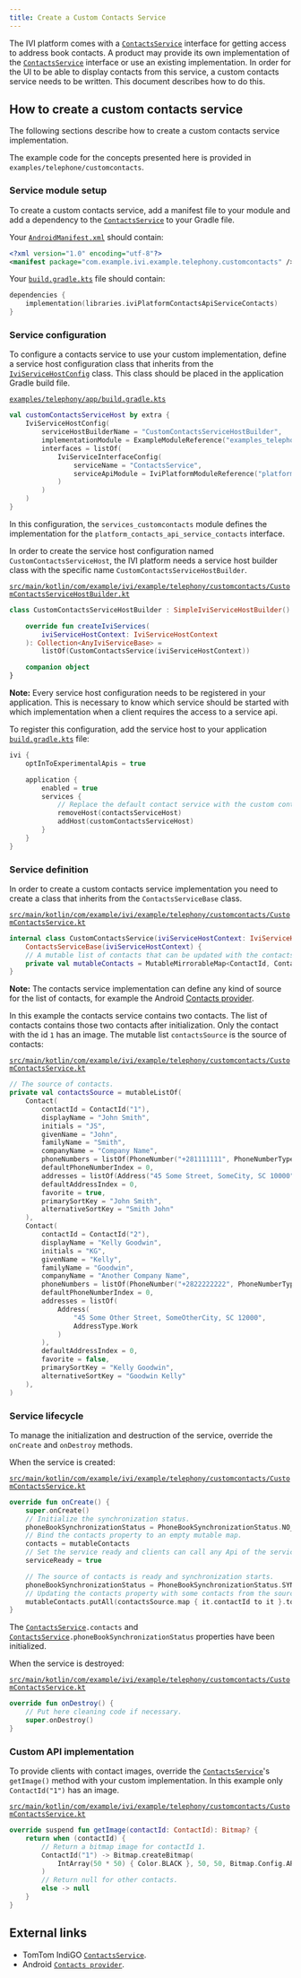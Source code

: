 ```yaml
---
title: Create a Custom Contacts Service
---
```


The IVI platform comes with a [`ContactsService`](TTIVI_INDIGO_API) interface for getting access to
address book contacts. A product may provide its own implementation of the
[`ContactsService`](TTIVI_INDIGO_API) interface or use an existing implementation. In order for the
UI to be able to display contacts from this service, a custom contacts service needs to be written.
This document describes how to do this.

## How to create a custom contacts service

The following sections describe how to create a custom contacts service implementation.

The example code for the concepts presented here is provided in `examples/telephone/customcontacts`.

### Service module setup

To create a custom contacts service, add a manifest file to your module and add a dependency to
the [`ContactsService`](TTIVI_INDIGO_API) to your Gradle file.

Your
[`AndroidManifest.xml`](https://github.com/tomtom-international/tomtom-indigo-sdk-examples/blob/main/examples/telephony/customcontacts/src/main/AndroidManifest.xml#L14)
should contain:

```xml
<?xml version="1.0" encoding="utf-8"?>
<manifest package="com.example.ivi.example.telephony.customcontacts" />
```

Your
[`build.gradle.kts`](https://github.com/tomtom-international/tomtom-indigo-sdk-examples/blob/main/examples/telephony/customcontacts/build.gradle.kts#L20)
file should contain:

```kotlin
dependencies {
    implementation(libraries.iviPlatformContactsApiServiceContacts)
}
```

### Service configuration

To configure a contacts service to use your custom implementation, define a service host
configuration class that inherits from the [`IviServiceHostConfig`](TTIVI_INDIGO_GRADLEPLUGINS_API)
class. This class should be placed in the application Gradle build file.

[`examples/telephony/app/build.gradle.kts`](https://github.com/tomtom-international/tomtom-indigo-sdk-examples/blob/main/examples/telephony/app/build.gradle.kts#L24-L35)

```kotlin
val customContactsServiceHost by extra {
    IviServiceHostConfig(
        serviceHostBuilderName = "CustomContactsServiceHostBuilder",
        implementationModule = ExampleModuleReference("examples_telephony_customcontacts"),
        interfaces = listOf(
            IviServiceInterfaceConfig(
                serviceName = "ContactsService",
                serviceApiModule = IviPlatformModuleReference("platform_contacts_api_service_contacts")
            )
        )
    )
}
```

In this configuration, the `services_customcontacts` module defines the implementation for
the `platform_contacts_api_service_contacts` interface.

In order to create the service host configuration named `CustomContactsServiceHost`, the IVI
platform needs a service host builder class with the specific
name `CustomContactsServiceHostBuilder`.

[`src/main/kotlin/com/example/ivi/example/telephony/customcontacts/CustomContactsServiceHostBuilder.kt`](https://github.com/tomtom-international/tomtom-indigo-sdk-examples/blob/main/examples/telephony/customcontacts/src/main/kotlin/com/example/ivi/example/telephony/customcontacts/CustomContactsServiceHostBuilder.kt#L21-L29)

```kotlin
class CustomContactsServiceHostBuilder : SimpleIviServiceHostBuilder() {

    override fun createIviServices(
        iviServiceHostContext: IviServiceHostContext
    ): Collection<AnyIviServiceBase> =
        listOf(CustomContactsService(iviServiceHostContext))

    companion object
}
```

__Note:__ Every service host configuration needs to be registered in your application. This is
necessary to know which service should be started with which implementation when a client requires
the access to a service api.

To register this configuration, add the service host to your application
[`build.gradle.kts`](https://github.com/tomtom-international/tomtom-indigo-sdk-examples/blob/main/examples/telephony/app/build.gradle.kts#L53-L61)
file:

```kotlin
ivi {
    optInToExperimentalApis = true

    application {
        enabled = true
        services {
            // Replace the default contact service with the custom contacts service.
            removeHost(contactsServiceHost)
            addHost(customContactsServiceHost)
        }
    }
}
```

### Service definition

In order to create a custom contacts service implementation you need to create a class that inherits
from the `ContactsServiceBase` class.

[`src/main/kotlin/com/example/ivi/example/telephony/customcontacts/CustomContactsService.kt`](https://github.com/tomtom-international/tomtom-indigo-sdk-examples/blob/main/examples/telephony/customcontacts/src/main/kotlin/com/example/ivi/example/telephony/customcontacts/CustomContactsService.kt#L31-L35)

```kotlin
internal class CustomContactsService(iviServiceHostContext: IviServiceHostContext) :
    ContactsServiceBase(iviServiceHostContext) {
    // A mutable list of contacts that can be updated with the contactsSource changes.
    private val mutableContacts = MutableMirrorableMap<ContactId, Contact>()
}
```

__Note:__ The contacts service implementation can define any kind of source for the list of
contacts, for example the Android
[Contacts provider](https://developer.android.com/guide/topics/providers/contacts-provider).

In this example the contacts service contains two contacts. The list of contacts contains those two
contacts after initialization. Only the contact with the id `1` has an image. The mutable
list `contactsSource` is the source of contacts:

[`src/main/kotlin/com/example/ivi/example/telephony/customcontacts/CustomContactsService.kt`](https://github.com/tomtom-international/tomtom-indigo-sdk-examples/blob/main/examples/telephony/customcontacts/src/main/kotlin/com/example/ivi/example/telephony/customcontacts/CustomContactsService.kt#L41-L77)

```kotlin
// The source of contacts.
private val contactsSource = mutableListOf(
    Contact(
        contactId = ContactId("1"),
        displayName = "John Smith",
        initials = "JS",
        givenName = "John",
        familyName = "Smith",
        companyName = "Company Name",
        phoneNumbers = listOf(PhoneNumber("+281111111", PhoneNumberType.Main)),
        defaultPhoneNumberIndex = 0,
        addresses = listOf(Address("45 Some Street, SomeCity, SC 10000", AddressType.Home)),
        defaultAddressIndex = 0,
        favorite = true,
        primarySortKey = "John Smith",
        alternativeSortKey = "Smith John"
    ),
    Contact(
        contactId = ContactId("2"),
        displayName = "Kelly Goodwin",
        initials = "KG",
        givenName = "Kelly",
        familyName = "Goodwin",
        companyName = "Another Company Name",
        phoneNumbers = listOf(PhoneNumber("+2822222222", PhoneNumberType.Mobile)),
        defaultPhoneNumberIndex = 0,
        addresses = listOf(
            Address(
                "45 Some Other Street, SomeOtherCity, SC 12000",
                AddressType.Work
            )
        ),
        defaultAddressIndex = 0,
        favorite = false,
        primarySortKey = "Kelly Goodwin",
        alternativeSortKey = "Goodwin Kelly"
    ),
)
```

### Service lifecycle

To manage the initialization and destruction of the service, override the `onCreate` and `onDestroy`
methods.

When the service is created:

[`src/main/kotlin/com/example/ivi/example/telephony/customcontacts/CustomContactsService.kt`](https://github.com/tomtom-international/tomtom-indigo-sdk-examples/blob/main/examples/telephony/customcontacts/src/main/kotlin/com/example/ivi/example/telephony/customcontacts/CustomContactsService.kt#L79-L97)

```kotlin
override fun onCreate() {
    super.onCreate()
    // Initialize the synchronization status.
    phoneBookSynchronizationStatus = PhoneBookSynchronizationStatus.NO_CONNECTED_DEVICES
    // Bind the contacts property to an empty mutable map.
    contacts = mutableContacts
    // Set the service ready and clients can call any Api of the service.
    serviceReady = true

    // The source of contacts is ready and synchronization starts.
    phoneBookSynchronizationStatus = PhoneBookSynchronizationStatus.SYNCHRONIZATION_IN_PROGRESS
    // Updating the contacts property with some contacts from the source
    mutableContacts.putAll(contactsSource.map { it.contactId to it }.toMap())
}
```

The [`ContactsService`](TTIVI_INDIGO_API)`.contacts` and
[`ContactsService`](TTIVI_INDIGO_API)`.phoneBookSynchronizationStatus` properties have been
initialized.

When the service is destroyed:

[`src/main/kotlin/com/example/ivi/example/telephony/customcontacts/CustomContactsService.kt`](https://github.com/tomtom-international/tomtom-indigo-sdk-examples/blob/main/examples/telephony/customcontacts/src/main/kotlin/com/example/ivi/example/telephony/customcontacts/CustomContactsService.kt#L99-L102)

```kotlin
override fun onDestroy() {
    // Put here cleaning code if necessary.
    super.onDestroy()
}
```

### Custom API implementation

To provide clients with contact images, override the
[`ContactsService`](TTIVI_INDIGO_API)'s `getImage()` method with your custom implementation. In
this example only `ContactId("1")` has an image.

[`src/main/kotlin/com/example/ivi/example/telephony/customcontacts/CustomContactsService.kt`](https://github.com/tomtom-international/tomtom-indigo-sdk-examples/blob/main/examples/telephony/customcontacts/src/main/kotlin/com/example/ivi/example/telephony/customcontacts/CustomContactsService.kt#L104-L113)

```kotlin
override suspend fun getImage(contactId: ContactId): Bitmap? {
    return when (contactId) {
        // Return a bitmap image for contactId 1.
        ContactId("1") -> Bitmap.createBitmap(
            IntArray(50 * 50) { Color.BLACK }, 50, 50, Bitmap.Config.ARGB_8888
        )
        // Return null for other contacts.
        else -> null
    }
}
```

## External links

- TomTom IndiGO [`ContactsService`](TTIVI_INDIGO_API).
- Android [`Contacts provider`](https://developer.android.com/guide/topics/providers/contacts-provider).


